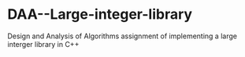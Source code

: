 # DAA--Large-integer-library

Design and Analysis of Algorithms assignment of implementing a large interger library in C++
